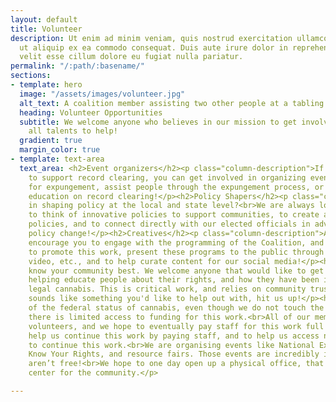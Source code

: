 ```yaml
---
layout: default
title: Volunteer
description: Ut enim ad minim veniam, quis nostrud exercitation ullamco laboris nisi
  ut aliquip ex ea commodo consequat. Duis aute irure dolor in reprehenderit in voluptate
  velit esse cillum dolore eu fugiat nulla pariatur.
permalink: "/:path/:basename/"
sections:
- template: hero
  image: "/assets/images/volunteer.jpg"
  alt_text: A coalition member assisting two other people at a tabling event.
  heading: Volunteer Opportunities
  subtitle: We welcome anyone who believes in our mission to get involved! We need
    all talents to help!
  gradient: true
  margin_color: true
- template: text-area
  text_area: <h2>Event organizers</h2><p class="column-description">If you would like
    to support record clearing, you can get involved in organizing events and opportunities
    for expungement, assist people through the expungement process, or help promote
    education on record clearing!</p><h2>Policy Shapers</h2><p class="column-description">Interested
    in shaping policy at the local and state level?<br>We are always looking for people
    to think of innovative policies to support communities, to create and analyze
    policies, and to connect directly with our elected officials in advocating for
    policy change!</p><h2>Creatives</h2><p class="column-description">Are you creative?<br>We
    encourage you to engage with the programming of the Coalition, and use your skills
    to promote this work, present these programs to the public through graphic design,
    video, etc., and to help curate content for our social media!</p><h2>Educators</h2><p>You
    know your community best. We welcome anyone that would like to get involved in
    helping educate people about their rights, and how they have been impacted by
    legal cannabis. This is critical work, and relies on community trust. If this
    sounds like something you'd like to help out with, hit us up!</p><h2>Donations</h2><p>Because
    of the federal status of cannabis, even though we do not touch the plant at all,
    there is limited access to funding for this work.<br>All of our members are currently
    volunteers, and we hope to eventually pay staff for this work full time!<br>Donations
    help us continue this work by paying staff, and to help us access necessary resources
    to continue this work.<br>We are organising events like National Expungement Week,
    Know Your Rights, and resource fairs. Those events are incredibly important, but
    aren’t free!<br>We hope to one day open up a physical office, that can be a resource
    center for the community.</p>

---
```

